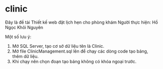 # clinic
Đây là đề tài Thiết kế web đặt lịch hẹn cho phòng khám
Người thực hiện: Hồ Ngọc Khôi Nguyên

Một số lưu ý:
1. Mở SQL Server, tạo cơ sở dữ liệu tên là Clinic.
2. Mở file ClinicManagement.sql lên để chạy các dòng code tạo bảng, thêm dữ liệu.
3. Khi chạy nên chọn đoạn tạo bảng không có khóa ngoại trước.
